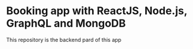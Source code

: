 # Booking app with ReactJS, Node.js, GraphQL and MongoDB

This repository is the backend pard of this app
